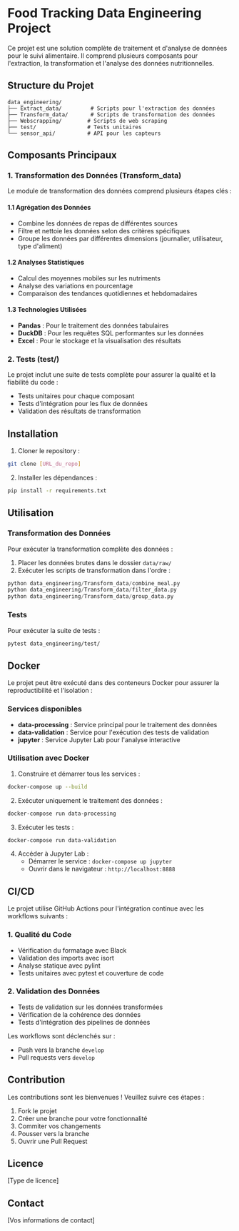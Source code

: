# Food Tracking Data Engineering Project

Ce projet est une solution complète de traitement et d'analyse de données pour le suivi alimentaire. Il comprend plusieurs composants pour l'extraction, la transformation et l'analyse des données nutritionnelles.

## Structure du Projet

```
data_engineering/
├── Extract_data/         # Scripts pour l'extraction des données
├── Transform_data/       # Scripts de transformation des données
├── Webscrapping/        # Scripts de web scraping
├── test/                # Tests unitaires
└── sensor_api/          # API pour les capteurs
```

## Composants Principaux

### 1. Transformation des Données (Transform_data)

Le module de transformation des données comprend plusieurs étapes clés :

#### 1.1 Agrégation des Données
- Combine les données de repas de différentes sources
- Filtre et nettoie les données selon des critères spécifiques
- Groupe les données par différentes dimensions (journalier, utilisateur, type d'aliment)

#### 1.2 Analyses Statistiques
- Calcul des moyennes mobiles sur les nutriments
- Analyse des variations en pourcentage
- Comparaison des tendances quotidiennes et hebdomadaires

#### 1.3 Technologies Utilisées
- **Pandas** : Pour le traitement des données tabulaires
- **DuckDB** : Pour les requêtes SQL performantes sur les données
- **Excel** : Pour le stockage et la visualisation des résultats

### 2. Tests (test/)

Le projet inclut une suite de tests complète pour assurer la qualité et la fiabilité du code :
- Tests unitaires pour chaque composant
- Tests d'intégration pour les flux de données
- Validation des résultats de transformation

## Installation

1. Cloner le repository :
```bash
git clone [URL_du_repo]
```

2. Installer les dépendances :
```bash
pip install -r requirements.txt
```

## Utilisation

### Transformation des Données

Pour exécuter la transformation complète des données :

1. Placer les données brutes dans le dossier `data/raw/`
2. Exécuter les scripts de transformation dans l'ordre :
```python
python data_engineering/Transform_data/combine_meal.py
python data_engineering/Transform_data/filter_data.py
python data_engineering/Transform_data/group_data.py
```

### Tests

Pour exécuter la suite de tests :
```bash
pytest data_engineering/test/
```

## Docker

Le projet peut être exécuté dans des conteneurs Docker pour assurer la reproductibilité et l'isolation :

### Services disponibles

- **data-processing** : Service principal pour le traitement des données
- **data-validation** : Service pour l'exécution des tests de validation
- **jupyter** : Service Jupyter Lab pour l'analyse interactive

### Utilisation avec Docker

1. Construire et démarrer tous les services :
```bash
docker-compose up --build
```

2. Exécuter uniquement le traitement des données :
```bash
docker-compose run data-processing
```

3. Exécuter les tests :
```bash
docker-compose run data-validation
```

4. Accéder à Jupyter Lab :
   - Démarrer le service : `docker-compose up jupyter`
   - Ouvrir dans le navigateur : `http://localhost:8888`

## CI/CD

Le projet utilise GitHub Actions pour l'intégration continue avec les workflows suivants :

### 1. Qualité du Code
- Vérification du formatage avec Black
- Validation des imports avec isort
- Analyse statique avec pylint
- Tests unitaires avec pytest et couverture de code

### 2. Validation des Données
- Tests de validation sur les données transformées
- Vérification de la cohérence des données
- Tests d'intégration des pipelines de données

Les workflows sont déclenchés sur :
- Push vers la branche `develop`
- Pull requests vers `develop`

## Contribution

Les contributions sont les bienvenues ! Veuillez suivre ces étapes :
1. Fork le projet
2. Créer une branche pour votre fonctionnalité
3. Commiter vos changements
4. Pousser vers la branche
5. Ouvrir une Pull Request

## Licence

[Type de licence]

## Contact

[Vos informations de contact]
